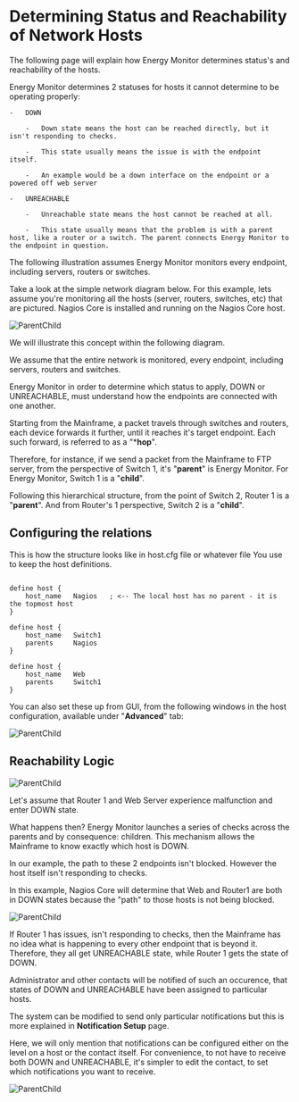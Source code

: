 # Determining Status and Reachability of Network Hosts

The following page will explain how Energy Monitor determines status's and reachability of the hosts.

Energy Monitor determines 2 statuses for hosts it cannot determine to be operating properly:

```
-   DOWN

    -   Down state means the host can be reached directly, but it isn't responding to checks.

    -   This state usually means the issue is with the endpoint itself.

    -   An example would be a down interface on the endpoint or a powered off web server 

-   UNREACHABLE

    -   Unreachable state means the host cannot be reached at all. 

    -   This state usually means that the problem is with a parent host, like a router or a switch. The parent connects Energy Monitor to the endpoint in question.

```

The following illustration assumes Energy Monitor monitors every endpoint, including servers, routers or switches.

Take a look at the simple network diagram below. For this example, lets assume you're monitoring all the hosts (server, routers, switches, etc) that are pictured. Nagios Core is installed and running on the Nagios Core host.

![ParentChild](/media/05_00_29_01_Parent_Child.png)




We will illustrate this concept within the following diagram.

We assume that the entire network is monitored, every endpoint, including servers, routers and switches. 

Energy Monitor in order to determine which status to apply, DOWN or UNREACHABLE, must understand how the endpoints are connected with one another.

Starting from the Mainframe, a packet travels through switches and routers, each device forwards it further, until it reaches it's target endpoint. Each such forward, is referred to as a "***hop**". 

Therefore, for instance, if we send a packet from the Mainframe to FTP server, from the perspective of Switch 1, it's "**parent**" is Energy Monitor. For Energy Monitor, Switch 1 is a "**child**". 

Following this hierarchical structure, from the point of Switch 2, Router 1 is a "**parent**". And from Router's 1 perspective, Switch 2 is a "**child**".

## Configuring the relations

This is how the structure looks like in host.cfg file or whatever file You use to keep the host definitions.

```

define host {
    host_name   Nagios   ; <-- The local host has no parent - it is the topmost host
}

define host {
    host_name   Switch1
    parents     Nagios
}

define host {
    host_name   Web
    parents     Switch1
}

```

You can also set these up from GUI, from the following windows in the host configuration, available under "**Advanced**" tab:

![ParentChild](/media/05_00_29_05_Parent_Child.png)

## Reachability Logic


![ParentChild](/media/05_00_29_02_Parent_Child.png)

Let's assume that Router 1 and Web Server experience malfunction and enter DOWN state.

What happens then? Energy Monitor launches a series of checks across the parents and by consequence: children. This mechanism allows the Mainframe to know exactly which host is DOWN. 

In our example, the path to these 2 endpoints isn't blocked. However the host itself isn't responding to checks. 

In this example, Nagios Core will determine that Web and Router1 are both in DOWN states because the "path" to those hosts is not being blocked.

![ParentChild](/media/05_00_29_03_Parent_Child.png)

If Router 1 has issues, isn't responding to checks, then the Mainframe has no idea what is happening to every other endpoint that is beyond it. Therefore, they all get UNREACHABLE state, while Router 1 gets the state of DOWN.

Administrator and other contacts will be notified of such an occurence, that states of DOWN and UNREACHABLE have been assigned to particular hosts. 

The system can be modified to send only particular notifications but this is more explained in **Notification Setup** page. 

Here, we will only mention that notifications can be configured either on the level on a host or the contact itself. For convenience, to not have to receive both DOWN and UNREACHABLE, it's simpler to edit the contact, to set which notifications you want to receive. 

![ParentChild](/media/05_00_29_04_Parent_Child.png)
